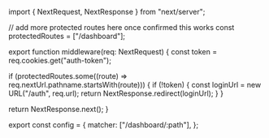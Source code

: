 import { NextRequest, NextResponse } from "next/server";

// add more protected routes here once confirmed this works
const protectedRoutes = ["/dashboard"];

export function middleware(req: NextRequest) {
  const token = req.cookies.get("auth-token");

  if (protectedRoutes.some((route) => req.nextUrl.pathname.startsWith(route))) {
    if (!token) {
      const loginUrl = new URL("/auth", req.url);
      return NextResponse.redirect(loginUrl);
    }
  }

  return NextResponse.next();
}

export const config = {
  matcher: ["/dashboard/:path"],
};
